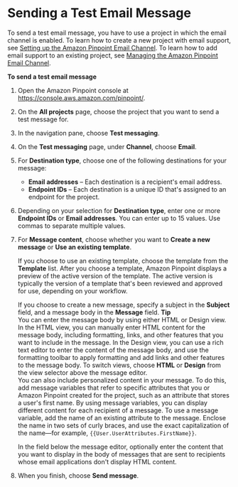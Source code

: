 # Sending a Test Email Message<a name="messages-email"></a>

To send a test email message, you have to use a project in which the email channel is enabled\. To learn how to create a new project with email support, see [Setting up the Amazon Pinpoint Email Channel](channels-email-setup.md)\. To learn how to add email support to an existing project, see [Managing the Amazon Pinpoint Email Channel](channels-email-manage.md)\.

**To send a test email message**

1. Open the Amazon Pinpoint console at [https://console\.aws\.amazon\.com/pinpoint/](https://console.aws.amazon.com/pinpoint/)\.

1. On the **All projects** page, choose the project that you want to send a test message for\.

1. In the navigation pane, choose **Test messaging**\.

1. On the **Test messaging** page, under **Channel**, choose **Email**\.

1. For **Destination type**, choose one of the following destinations for your message:
   + **Email addresses** – Each destination is a recipient's email address\.
   + **Endpoint IDs** – Each destination is a unique ID that's assigned to an endpoint for the project\.

1. Depending on your selection for **Destination type**, enter one or more **Endpoint IDs** or **Email addresses**\. You can enter up to 15 values\. Use commas to separate multiple values\.

1. For **Message content**, choose whether you want to **Create a new message** or **Use an existing template**\. 

   If you choose to use an existing template, choose the template from the **Template** list\. After you choose a template, Amazon Pinpoint displays a preview of the active version of the template\. The active version is typically the version of a template that's been reviewed and approved for use, depending on your workflow\.

   If you choose to create a new message, specify a subject in the **Subject** field, and a message body in the **Message** field\.
**Tip**  
You can enter the message body by using either HTML or Design view\. In the HTML view, you can manually enter HTML content for the message body, including formatting, links, and other features that you want to include in the message\. In the Design view, you can use a rich text editor to enter the content of the message body, and use the formatting toolbar to apply formatting and add links and other features to the message body\. To switch views, choose **HTML** or **Design** from the view selector above the message editor\.  
You can also include personalized content in your message\. To do this, add message variables that refer to specific attributes that you or Amazon Pinpoint created for the project, such as an attribute that stores a user's first name\. By using message variables, you can display different content for each recipient of a message\. To use a message variable, add the name of an existing attribute to the message\. Enclose the name in two sets of curly braces, and use the exact capitalization of the name—for example, `{{User.UserAttributes.FirstName}}`\.

   In the field below the message editor, optionally enter the content that you want to display in the body of messages that are sent to recipients whose email applications don't display HTML content\.

1. When you finish, choose **Send message**\.
